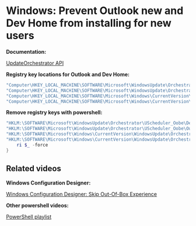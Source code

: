 # Windows: Prevent Outlook new and Dev Home from installing for new users

<b>Documentation:</b>

[UpdateOrchestrator API](https://learn.microsoft.com/en-us/windows/win32/updateorchestrator/)

<b>Registry key locations for Outlook and Dev Home:</b>

```powershell
"Computer\HKEY_LOCAL_MACHINE\SOFTWARE\Microsoft\WindowsUpdate\Orchestrator\UScheduler_Oobe\DevHomeUpdate"
"Computer\HKEY_LOCAL_MACHINE\SOFTWARE\Microsoft\WindowsUpdate\Orchestrator\UScheduler_Oobe\OutlookUpdate"
"Computer\HKEY_LOCAL_MACHINE\SOFTWARE\Microsoft\Windows\CurrentVersion\WindowsUpdate\Orchestrator\UScheduler\OutlookUpdate"
"Computer\HKEY_LOCAL_MACHINE\SOFTWARE\Microsoft\Windows\CurrentVersion\WindowsUpdate\Orchestrator\UScheduler\DevHomeUpdate"
```

<b>Remove registry keys with powershell:</b>

```powershell
"HKLM:\SOFTWARE\Microsoft\WindowsUpdate\Orchestrator\UScheduler_Oobe\DevHomeUpdate",
"HKLM:\SOFTWARE\Microsoft\WindowsUpdate\Orchestrator\UScheduler_Oobe\OutlookUpdate",
"HKLM:\SOFTWARE\Microsoft\Windows\CurrentVersion\WindowsUpdate\Orchestrator\UScheduler\OutlookUpdate",
"HKLM:\SOFTWARE\Microsoft\Windows\CurrentVersion\WindowsUpdate\Orchestrator\UScheduler\DevHomeUpdate" | %{
    ri $_ -force
}
```

## Related videos

<b>Windows Configuration Designer:</b>

[Windows Configuration Designer: Skip Out-Of-Box Experience](https://youtu.be/Lqf4i1nHV7I)

<b>Other powershell videos:</b>

[PowerShell playlist](https://www.youtube.com/playlist?list=PLVncjTDMNQ4RDyVzbV0_kpXCScTMgUw_A)